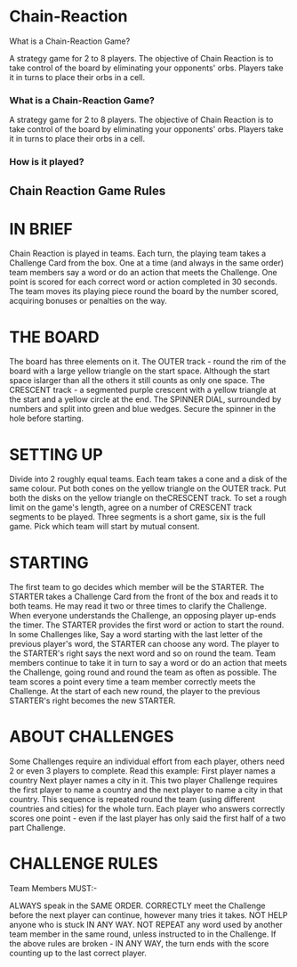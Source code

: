 # Chain-Reaction


What is a Chain-Reaction Game?

A strategy game for 2 to 8 players. The objective of Chain Reaction is to take control 
of the board by eliminating your opponents' orbs. Players take it in turns to place their
orbs in a cell.



### What is a Chain-Reaction Game?

A strategy game for 2 to 8 players. The objective of Chain Reaction is to take control 
of the board by eliminating your opponents' orbs. Players take it in turns to place their
orbs in a cell.


### How is it played?

## Chain Reaction Game Rules

# IN BRIEF
Chain Reaction is played in teams. Each turn, the playing team takes a Challenge Card 
from the box. One at a time (and always in the same order) team members say a word 
or do an action that meets the Challenge. One point is scored for each correct word
or action completed in 30 seconds. The team moves its playing piece round the board
by the number scored, acquiring bonuses or penalties on the way.

# THE BOARD
The board has three elements on it.
The OUTER track - round the rim of the board with a large yellow triangle on the
start space. Although the start space islarger than all the others it still counts 
as only one space.
The CRESCENT track - a segmented purple crescent with a yellow triangle 
at the start and a yellow circle at the end.
The SPINNER DIAL, surrounded by numbers and split into green and
blue wedges. Secure the spinner in the hole before starting.

# SETTING UP
Divide into 2 roughly equal teams. Each team takes a cone and a disk of the same colour.
Put both cones on the yellow triangle on the OUTER track.
Put both the disks on the yellow triangle on theCRESCENT track.
To set a rough limit on the game's length, agree on a number of CRESCENT track 
segments to be played. Three segments is a short game, six is the full game. Pick 
which team will start by mutual consent.

# STARTING
The first team to go decides which member will be the STARTER. The STARTER takes 
a Challenge Card from the front of the box and reads it to both teams. He may read
it two or three times to clarify the Challenge.
When everyone understands the Challenge, an opposing player up-ends the timer. The
STARTER provides the first word or action to start the round.
In some Challenges like, Say a word starting with the last letter of the previous
player's word, the STARTER can choose any word.
The player to the STARTER's right says the next word and so on round the team.
Team members continue to take it in turn to say a word or do an action that meets
the Challenge, going round and round the team as often as possible.
The team scores a point every time a team member correctly meets the Challenge.
At the start of each new round, the player to the previous STARTER's right becomes the new STARTER.

# ABOUT CHALLENGES
Some Challenges require an individual effort from each player, others need 2 or 
even 3 players to complete. Read this example:
First player names a country Next player names a city in it.
This two player Challenge requires the first player to name a country and the
next player to name a city in that country. This sequence is repeated round the
team (using different countries and cities) for the whole turn.
Each player who answers correctly scores one point - even if the last player has only said the
first half of a two part Challenge.

# CHALLENGE RULES
Team Members MUST:-

ALWAYS speak in the SAME ORDER.
CORRECTLY meet the Challenge before the next player can continue, however many tries it takes.
NOT HELP anyone who is stuck IN ANY WAY.
NOT REPEAT any word used by another team member in the same round, unless instructed to in the Challenge.
If the above rules are broken - IN ANY WAY, the turn ends with the score counting up to the last correct player.
